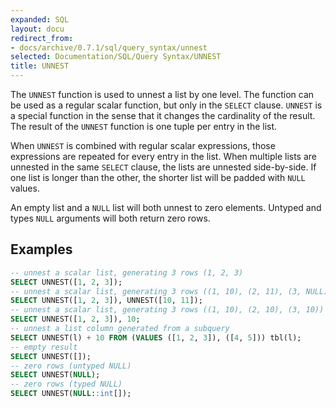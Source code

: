```yaml
---
expanded: SQL
layout: docu
redirect_from:
- docs/archive/0.7.1/sql/query_syntax/unnest
selected: Documentation/SQL/Query Syntax/UNNEST
title: UNNEST
---
```


The `UNNEST` function is used to unnest a list by one level. The function can be used as a regular scalar function, but only in the `SELECT` clause. `UNNEST` is a special function in the sense that it changes the cardinality of the result. The result of the `UNNEST` function is one tuple per entry in the list.

When `UNNEST` is combined with regular scalar expressions, those expressions are repeated for every entry in the list. When multiple lists are unnested in the same `SELECT` clause, the lists are unnested side-by-side. If one list is longer than the other, the shorter list will be padded with `NULL` values.

An empty list and a `NULL` list will both unnest to zero elements. Untyped and types `NULL` arguments will both return zero rows.

## Examples
```sql
-- unnest a scalar list, generating 3 rows (1, 2, 3)
SELECT UNNEST([1, 2, 3]);
-- unnest a scalar list, generating 3 rows ((1, 10), (2, 11), (3, NULL))
SELECT UNNEST([1, 2, 3]), UNNEST([10, 11]);
-- unnest a scalar list, generating 3 rows ((1, 10), (2, 10), (3, 10))
SELECT UNNEST([1, 2, 3]), 10;
-- unnest a list column generated from a subquery
SELECT UNNEST(l) + 10 FROM (VALUES ([1, 2, 3]), ([4, 5])) tbl(l);
-- empty result
SELECT UNNEST([]);
-- zero rows (untyped NULL)
SELECT UNNEST(NULL);
-- zero rows (typed NULL)
SELECT UNNEST(NULL::int[]);
```